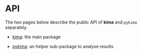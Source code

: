 # API

The two pages below describe the public API of **kima** and `pykima` separately.

- [kima](/docs/API/kima):
  the main package 

- [pykima](/docs/API/pykima):
  an helper sub-package to analyse results